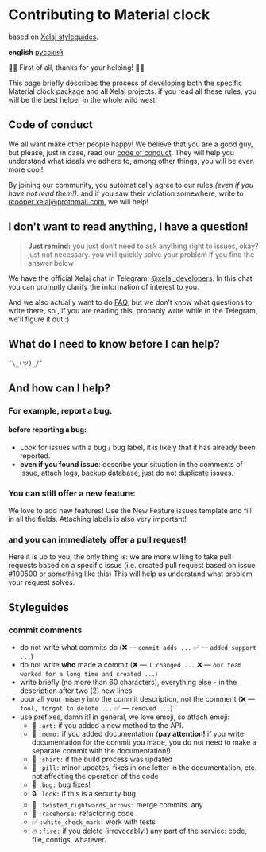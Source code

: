 # Contributing to Material clock

based on [Xelaj styleguides](https://github.com/xelaj/birch/blob/master/CONTRIBUTING.md).

**english** [русский](https://github.com/xelaj/flutter_material_clock/blob/master/doc/ru_RU/CONTRIBUTING.md)

🌚🌚 First of all, thanks for your helping! 🌝🌝

This page briefly describes the process of developing both the specific Material clock package and all Xelaj projects. if you read all these rules, you will be the best helper in the whole wild west!

## Code of conduct

We all want make other people happy! We believe that you are a good guy, but please, just in case, read our [code of conduct](https://github.com/xelaj/flutter_material_clock/blob/master/doc/en_US/CODE_OF_CONDUCT.md). They will help you understand what ideals we adhere to, among other things, you will be even more cool!

By joining our community, you automatically agree to our rules _(even if you have not read them!)_. and if you saw their violation somewhere, write to rcooper.xelaj@protnmail.com, we will help!

## I don't want to read anything, I have a question!

> **Just remind:** you just don’t need to ask anything right to issues, okay? just not necessary. you will quickly solve your problem if you find the answer below

We have the official Xelaj chat in Telegram: [@xelaj_developers](http://t.me/xelaj_developers). In this chat you can promptly clarify the information of interest to you.

And we also actually want to do [FAQ](https://github.com/xelaj/flutter_material_clock/blob/master/doc/en_US/FAQ.md), but we don’t know what questions to write there, so , if you are reading this, probably write while in the Telegram, we'll figure it out :)

## What do I need to know before I can help?

`¯\_(ツ)_/¯`

## And how can I help?

### For example, report a bug.

#### before reporting a bug:

* Look for issues with a bug / bug label, it is likely that it has already been reported.
* **even if you found issue**: describe your situation in the comments of issue, attach logs, backup database, just do not duplicate issues.

### You can still offer a new feature:

We love to add new features! Use the New Feature issues template and fill in all the fields. Attaching labels is also very important!

### and you can immediately offer a pull request!

Here it is up to you, the only thing is: we are more willing to take pull requests based on a specific issue (i.e. created pull request based on issue #100500 or something like this) This will help us understand what problem your request solves.

## Styleguides

### commit comments

* do not write what commits do (❌ — `commit adds ...` ✅ — `added support ...`)
* do not write **who** made a commit (❌ — `I changed ...` ❌ — `our team worked for a long time and created ...`)
* write briefly (no more than 60 characters), everything else - in the description after two (2) new lines
* pour all your misery into the commit description, not the comment (❌ — `fool, forgot to delete ...` ✅ — `removed ...`)
* use prefixes, damn it! in general, we love emoji, so attach emoji:
    * 🎨 `:art:` if you added a new method to the API.
    * 📝 `:memo:` if you added documentation (**pay attention!** if you write documentation for the commit you made, you do not need to make a separate commit with the documentation!)
    * 👕 `:shirt:` if the build process was updated
    * 💊 `:pill:` minor updates, fixes in one letter in the documentation, etc. not affecting the operation of the code
    * 🐛 `:bug:` bug fixes!
    * 🔒 `:lock:` if this is a security bug
    * 🔀 `:twisted_rightwards_arrows:` merge commits. any
    * 🏇 `:racehorse:` refactoring code
    * ✅ `:white_check_mark:` work with tests
    * 🔥 `:fire:` if you delete (irrevocably!) any part of the service: code, file, configs, whatever.